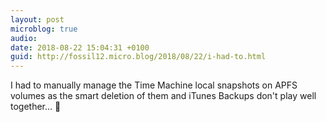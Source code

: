 ```yaml
---
layout: post
microblog: true
audio: 
date: 2018-08-22 15:04:31 +0100
guid: http://fossil12.micro.blog/2018/08/22/i-had-to.html
---
```

I had to manually manage the Time Machine local snapshots on APFS volumes as the smart deletion of them and iTunes Backups don't play well together... 🤪
